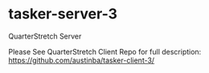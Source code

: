 # tasker-server-3
QuarterStretch Server

Please See QuarterStretch Client Repo for full description: https://github.com/austinba/tasker-client-3/
